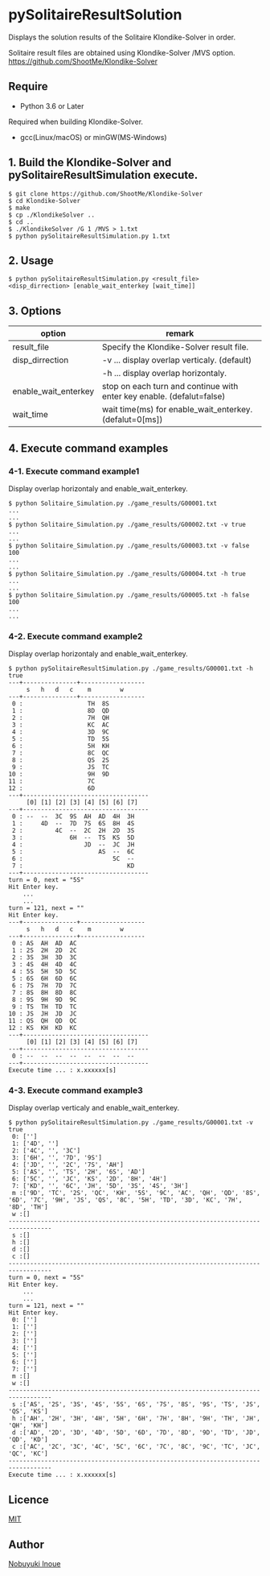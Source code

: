 # pySolitaireResultSolution

Displays the solution results of the Solitaire Klondike-Solver in order.

Solitaire result files are obtained using Klondike-Solver /MVS option.<br>
https://github.com/ShootMe/Klondike-Solver


## Require

- Python 3.6 or Later

Required when building Klondike-Solver.

- gcc(Linux/macOS) or minGW(MS-Windows)


## 1. Build the Klondike-Solver and pySolitaireResultSimulation execute.

```
$ git clone https://github.com/ShootMe/Klondike-Solver
$ cd Klondike-Solver
$ make
$ cp ./KlondikeSolver ..
$ cd ..
$ ./KlondikeSolver /G 1 /MVS > 1.txt
$ python pySolitaireResultSimulation.py 1.txt
```

## 2. Usage

```
$ python pySolitaireResultSimulation.py <result_file> <disp_dirrection> [enable_wait_enterkey [wait_time]]
```

## 3. Options

|option|remark|
|---|---|
|result_file|Specify the Klondike-Solver result file.|
|disp_dirrection|-v ... display overlap verticaly. (default)|
||-h ... display overlap horizontaly.|
|enable_wait_enterkey|stop on each turn and continue with enter key enable. (defalut=false)|
|wait_time|wait time(ms) for enable_wait_enterkey. (defalut=0[ms])|

## 4. Execute command examples

### 4-1. Execute command example1

Display overlap horizontaly and enable_wait_enterkey.

```
$ python Solitaire_Simulation.py ./game_results/G00001.txt
...
...
$ python Solitaire_Simulation.py ./game_results/G00002.txt -v true
...
...
$ python Solitaire_Simulation.py ./game_results/G00003.txt -v false 100
...
...
$ python Solitaire_Simulation.py ./game_results/G00004.txt -h true
...
...
$ python Solitaire_Simulation.py ./game_results/G00005.txt -h false 100
...
...
```

### 4-2. Execute command example2

Display overlap horizontaly and enable_wait_enterkey.

```
$ python pySolitaireResultSimulation.py ./game_results/G00001.txt -h true
---+---------------+------------------
     s   h   d   c    m        w
---+---------------+------------------
 0 :                  TH  8S
 1 :                  8D  QD
 2 :                  7H  QH
 3 :                  KC  AC
 4 :                  3D  9C
 5 :                  TD  5S
 6 :                  5H  KH
 7 :                  8C  QC
 8 :                  QS  2S
 9 :                  JS  TC
10 :                  9H  9D
11 :                  7C
12 :                  6D
---+-----------------------------------
     [0] [1] [2] [3] [4] [5] [6] [7]
---+-----------------------------------
 0 : --  --  3C  9S  AH  AD  4H  3H
 1 :     4D  --  7D  7S  6S  8H  4S
 2 :         4C  --  2C  2H  2D  3S
 3 :             6H  --  TS  KS  5D
 4 :                 JD  --  JC  JH
 5 :                     AS  --  6C
 6 :                         5C  --
 7 :                             KD
---+-----------------------------------
turn = 0, next = "5S"
Hit Enter key.
    ...
    ...
turn = 121, next = ""
Hit Enter key.
---+---------------+------------------
     s   h   d   c    m        w
---+---------------+------------------
 0 : AS  AH  AD  AC
 1 : 2S  2H  2D  2C
 2 : 3S  3H  3D  3C
 3 : 4S  4H  4D  4C
 4 : 5S  5H  5D  5C
 5 : 6S  6H  6D  6C
 6 : 7S  7H  7D  7C
 7 : 8S  8H  8D  8C
 8 : 9S  9H  9D  9C
 9 : TS  TH  TD  TC
10 : JS  JH  JD  JC
11 : QS  QH  QD  QC
12 : KS  KH  KD  KC
---+-----------------------------------
     [0] [1] [2] [3] [4] [5] [6] [7]
---+-----------------------------------
 0 : --  --  --  --  --  --  --  --
---+-----------------------------------
Execute time ... : x.xxxxxx[s]
```

### 4-3. Execute command example3

Display overlap verticaly and enable_wait_enterkey.

```
$ python pySolitaireResultSimulation.py ./game_results/G00001.txt -v true
 0: ['']
 1: ['4D', '']
 2: ['4C', '', '3C']
 3: ['6H', '', '7D', '9S']
 4: ['JD', '', '2C', '7S', 'AH']
 5: ['AS', '', 'TS', '2H', '6S', 'AD']
 6: ['5C', '', 'JC', 'KS', '2D', '8H', '4H']
 7: ['KD', '', '6C', 'JH', '5D', '3S', '4S', '3H']
 m :['9D', 'TC', '2S', 'QC', 'KH', '5S', '9C', 'AC', 'QH', 'QD', '8S', '6D', '7C', '9H', 'JS', 'QS', '8C', '5H', 'TD', '3D', 'KC', '7H', '8D', 'TH']
 w :[]
----------------------------------------------------------------------------------
 s :[]
 h :[]
 d :[]
 c :[]
----------------------------------------------------------------------------------
turn = 0, next = "5S"
Hit Enter key.
    ...
    ...
turn = 121, next = ""
Hit Enter key.
 0: ['']
 1: ['']
 2: ['']
 3: ['']
 4: ['']
 5: ['']
 6: ['']
 7: ['']
 m :[]
 w :[]
----------------------------------------------------------------------------------
 s :['AS', '2S', '3S', '4S', '5S', '6S', '7S', '8S', '9S', 'TS', 'JS', 'QS', 'KS']
 h :['AH', '2H', '3H', '4H', '5H', '6H', '7H', '8H', '9H', 'TH', 'JH', 'QH', 'KH']
 d :['AD', '2D', '3D', '4D', '5D', '6D', '7D', '8D', '9D', 'TD', 'JD', 'QD', 'KD']
 c :['AC', '2C', '3C', '4C', '5C', '6C', '7C', '8C', '9C', 'TC', 'JC', 'QC', 'KC']
----------------------------------------------------------------------------------
Execute time ... : x.xxxxxx[s]
```

## Licence

[MIT](https://github.com/NobuyukiInoue/pySolitaireResultSimulation/blob/main/LICENSE)


## Author

[Nobuyuki Inoue](https://github.com/NobuyukiInoue/)
